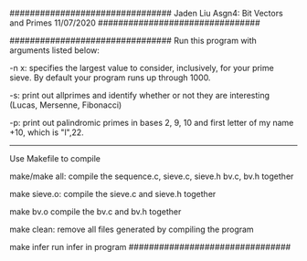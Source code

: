 ################################
Jaden Liu
Asgn4: Bit Vectors and Primes
11/07/2020
################################

################################
Run this program with 
arguments listed below:

-n x: specifies the largest value
to consider, inclusively, for
your prime sieve. By default
your program runs up through
1000.

-s: print out allprimes and identify
whether or not they are interesting
(Lucas, Mersenne, Fibonacci)

-p: print out palindromic primes in
bases 2, 9, 10 and first letter of 
my name +10, which is "l",22. 

-------------------------------

Use Makefile to compile

make/make all:
compile the sequence.c,
sieve.c, sieve.h 
bv.c, bv.h together

make sieve.o:
compile the sieve.c
and sieve.h together

make bv.o
compile the bv.c
and bv.h together

make clean:
remove all files generated by 
compiling the program

make infer
run infer in program
################################
